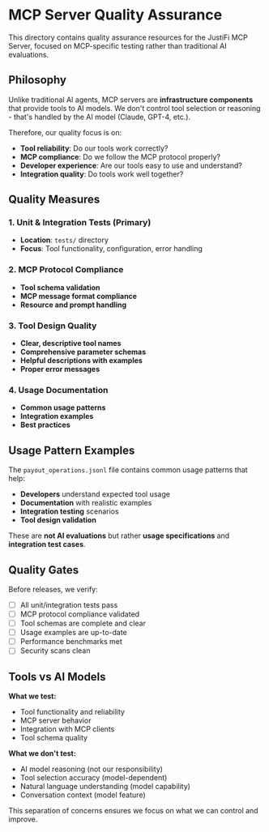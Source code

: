 # MCP Server Quality Assurance

This directory contains quality assurance resources for the JustiFi MCP Server, focused on MCP-specific testing rather than traditional AI evaluations.

## Philosophy

Unlike traditional AI agents, MCP servers are **infrastructure components** that provide tools to AI models. We don't control tool selection or reasoning - that's handled by the AI model (Claude, GPT-4, etc.). 

Therefore, our quality focus is on:
- **Tool reliability**: Do our tools work correctly?
- **MCP compliance**: Do we follow the MCP protocol properly?
- **Developer experience**: Are our tools easy to use and understand?
- **Integration quality**: Do tools work well together?

## Quality Measures

### 1. Unit & Integration Tests (Primary)
- **Location**: `tests/` directory
- **Focus**: Tool functionality, configuration, error handling

### 2. MCP Protocol Compliance
- **Tool schema validation**
- **MCP message format compliance**
- **Resource and prompt handling**

### 3. Tool Design Quality
- **Clear, descriptive tool names**
- **Comprehensive parameter schemas**
- **Helpful descriptions with examples**
- **Proper error messages**

### 4. Usage Documentation
- **Common usage patterns**
- **Integration examples**
- **Best practices**

## Usage Pattern Examples

The `payout_operations.jsonl` file contains common usage patterns that help:
- **Developers** understand expected tool usage
- **Documentation** with realistic examples  
- **Integration testing** scenarios
- **Tool design validation**

These are **not AI evaluations** but rather **usage specifications** and **integration test cases**.

## Quality Gates

Before releases, we verify:
- [ ] All unit/integration tests pass
- [ ] MCP protocol compliance validated
- [ ] Tool schemas are complete and clear
- [ ] Usage examples are up-to-date
- [ ] Performance benchmarks met
- [ ] Security scans clean

## Tools vs AI Models

**What we test:**
- Tool functionality and reliability
- MCP server behavior
- Integration with MCP clients
- Tool schema quality

**What we don't test:**
- AI model reasoning (not our responsibility)
- Tool selection accuracy (model-dependent)
- Natural language understanding (model capability)
- Conversation context (model feature)

This separation of concerns ensures we focus on what we can control and improve. 